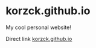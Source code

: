 # korzck.github.io

My cool personal website!

Direct link [korzck.github.io](https://korzck.github.io/)
